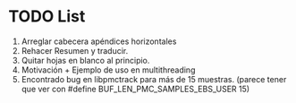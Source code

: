 # TODO List
1. Arreglar cabecera apéndices horizontales
2. Rehacer Resumen y traducir.
3. Quitar hojas en blanco al principio.
5. Motivación + Ejemplo de uso en multithreading
6. Encontrado bug en libpmctrack para más de 15 muestras. (parece tener que ver con #define BUF_LEN_PMC_SAMPLES_EBS_USER 15)
